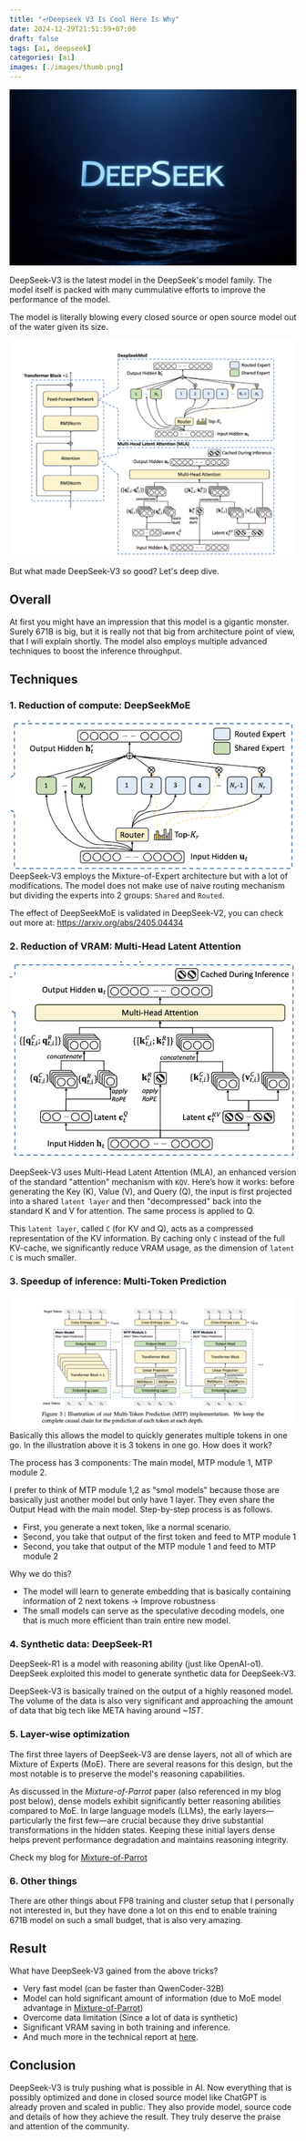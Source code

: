 ```yaml
---
title: "🪔Deepseek V3 Is Cool Here Is Why"
date: 2024-12-29T21:51:59+07:00
draft: false
tags: [ai, deepseek]
categories: [ai]
images: [./images/thumb.png]
---
```


![DeepSeek Architecture](images/thumb.png)

DeepSeek-V3 is the latest model in the DeepSeek's model family. The model itself is packed with many cummulative efforts to improve the performance of the model.

The model is literally blowing every closed source or open source model out of the water given its size.

![DeepSeek Architecture](images/deepseek-arch.png)

But what made DeepSeek-V3 so good? Let's deep dive.

## Overall
At first you might have an impression that this model is a gigantic monster. Surely 671B is big, but it is really not that big from architecture point of view, that I will explain shortly. The model also employs multiple advanced techniques to boost the inference throughput.

## Techniques
### 1. Reduction of compute: DeepSeekMoE
![](images/shared-routed.png)
DeepSeek-V3 employs the Mixture-of-Expert architecture but with a lot of modifications. The model does not make use of naive routing mechanism but dividing the experts into 2 groups: `Shared` and `Routed`.

The effect of DeepSeekMoE is validated in DeepSeek-V2, you can check out more at: https://arxiv.org/abs/2405.04434 

### 2. Reduction of VRAM: Multi-Head Latent Attention
![](images/multi-latent-attention.png)

DeepSeek-V3 uses Multi-Head Latent Attention (MLA), an enhanced version of the standard "attention" mechanism with `KQV`. Here’s how it works: before generating the Key (K), Value (V), and Query (Q), the input is first projected into a shared `latent layer` and then "decompressed" back into the standard K and V for attention. The same process is applied to Q.

This `latent layer`, called `C` (for KV and Q), acts as a compressed representation of the KV information. By caching only `C` instead of the full KV-cache, we significantly reduce VRAM usage, as the dimension of `latent C` is much smaller.

### 3. Speedup of inference: Multi-Token Prediction
![](images/multi-token-prediction.png)
Basically this allows the model to quickly generates multiple tokens in one go. In the illustration above it is 3 tokens in one go. How does it work?

The process has 3 components: The main model, MTP module 1, MTP module 2.

I prefer to think of MTP module 1,2 as "smol models" because those are basically just another model but only have 1 layer. They even share the Output Head with the main model. Step-by-step process is as follows.
- First, you generate a next token, like a normal scenario.
- Second, you take that output of the first token and feed to MTP module 1
- Second, you take that output of the MTP module 1 and feed to MTP module 2

Why we do this?
- The model will learn to generate embedding that is basically containing information of 2 next tokens -> Improve robustness
- The small models can serve as the speculative decoding models, one that is much more efficient than train entire new model.

### 4. Synthetic data: DeepSeek-R1
DeepSeek-R1 is a model with reasoning ability (just like OpenAI-o1). DeepSeek exploited this model to generate synthetic data for DeepSeek-V3.

DeepSeek-V3 is basically trained on the output of a highly reasoned model. The volume of the data is also very significant and approaching the amount of data that big tech like META having around *~15T*.

### 5. Layer-wise optimization
The first three layers of DeepSeek-V3 are dense layers, not all of which are Mixture of Experts (MoE). There are several reasons for this design, but the most notable is to preserve the model's reasoning capabilities.  

As discussed in the *Mixture-of-Parrot* paper (also referenced in my blog post below), dense models exhibit significantly better reasoning abilities compared to MoE. In large language models (LLMs), the early layers—particularly the first few—are crucial because they drive substantial transformations in the hidden states. Keeping these initial layers dense helps prevent performance degradation and maintains reasoning integrity.  

Check my blog for [Mixture-of-Parrot](/posts/10-papers-that-caught-my-attention-a-year-in-review/)

### 6. Other things
There are other things about FP8 training and cluster setup that I personally not interested in, but they have done a lot on this end to enable training 671B model on such a small budget, that is also very amazing.

## Result
What have DeepSeek-V3 gained from the above tricks?
- Very fast model (can be faster than QwenCoder-32B)
- Model can hold significant amount of information (due to MoE model advantage in [Mixture-of-Parrot](/posts/10-papers-that-caught-my-attention-a-year-in-review/))
- Overcome data limitation (Since a lot of data is synthetic)
- Significant VRAM saving in both training and inference.
- And much more in the technical report at [here](https://github.com/deepseek-ai/DeepSeek-V3/blob/main/DeepSeek_V3.pdf).

## Conclusion
DeepSeek-V3 is truly pushing what is possible in AI. Now everything that is possibly optimized and done in closed source model like ChatGPT is already proven and scaled in public. They also provide model, source code and details of how they achieve the result. They truly deserve the praise and attention of the community.
